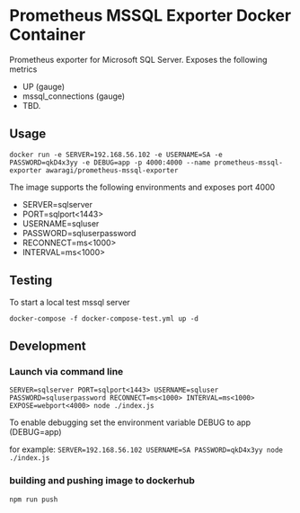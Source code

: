 Prometheus MSSQL Exporter Docker Container
=============

Prometheus exporter for Microsoft SQL Server. Exposes the following metrics
* UP (gauge)
* mssql_connections (gauge)
* TBD.

Usage
-----

`docker run -e SERVER=192.168.56.102 -e USERNAME=SA -e PASSWORD=qkD4x3yy -e DEBUG=app -p 4000:4000 --name prometheus-mssql-exporter awaragi/prometheus-mssql-exporter`

The image supports the following environments and exposes port 4000

* SERVER=sqlserver
* PORT=sqlport<1443>
* USERNAME=sqluser
* PASSWORD=sqluserpassword
* RECONNECT=ms<1000>
* INTERVAL=ms<1000>

Testing
-------

To start a local test mssql server 

`docker-compose -f docker-compose-test.yml up -d`

Development
-----------

### Launch via command line

`
SERVER=sqlserver
PORT=sqlport<1443>
USERNAME=sqluser
PASSWORD=sqluserpassword
RECONNECT=ms<1000>
INTERVAL=ms<1000>
EXPOSE=webport<4000>
node ./index.js
`

To enable debugging set the environment variable DEBUG to app (DEBUG=app) 

for example:
`SERVER=192.168.56.102 USERNAME=SA PASSWORD=qkD4x3yy node ./index.js`

### building and pushing image to dockerhub

`npm run push`

